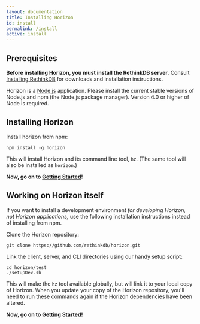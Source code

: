 ```yaml
---
layout: documentation
title: Installing Horizon
id: install
permalink: /install
active: install
---
```


## Prerequisites

**Before installing Horizon, you must install the RethinkDB server.** Consult [Installing RethinkDB][ir] for downloads and installation instructions.

[ir]: http://rethinkdb.com/docs/install/

Horizon is a [Node.js][njs] application. Please install the current stable versions of Node.js and npm (the Node.js package manager). Version 4.0 or higher of Node is required.

[njs]: https://nodejs.org/

## Installing Horizon

Install horizon from npm:

    npm install -g horizon

This will install Horizon and its command line tool, `hz`. (The same tool will also be installed as `horizon`.)

**Now, go on to [Getting Started][gs]!**

[gs]: /docs/getting-started

## Working on Horizon itself

If you want to install a development environment _for developing Horizon, not Horizon applications,_ use the following installation instructions instead of installing from npm.

Clone the Horizon repository:

    git clone https://github.com/rethinkdb/horizon.git

Link the client, server, and CLI directories using our handy setup script:

    cd horizon/test
    ./setupDev.sh

This will make the `hz` tool available globally, but will link it to your local copy of Horizon. When you update your copy of the Horizon repository, you'll need to run these commands again if the Horizon dependencies have been altered.

**Now, go on to [Getting Started][gs]!**
